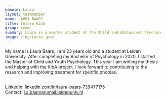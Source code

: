 ```yaml
---
nameid: Laura
layout: teammember
name: LAURA BAARS
title: Intern KibA
group: team
summary: Laura is a master student at the Child and Adolescent Psychology program at Leiden University and is doing an internship at the KibA project.
image: /img/Laura.jpeg
---
```



My name is Laura Baars, I am 23 years old and a student at Leiden University. After completing my Bachelor of Psychology in 2020, I started the Master of Child and Youth Psychology. This year I am writing my thesis and helping with the KibA project. I look forward to contributing to the research and improving treatment for specific phobias.
<br>
<br>

Linkedin: linkedin.com/in/laura-baars-739477175
<br>
Contact: l.a.baars@umail.leidenuniv.nl

